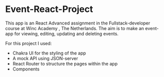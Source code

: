 # Event-React-Project

This app is an React Advanced assignment in the Fullstack-developer course at Winc Academy , The Netherlands. 
The aim is to make an event- app for viewing, editing, updating and deleting events. 

For this project I used:
- Chakra UI for the styling of the app 
- A mock API using JSON-server
- React Router to structure the pages within the app 
- Components 
